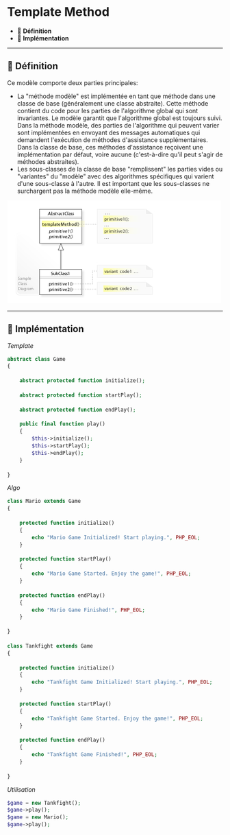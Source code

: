 # Template Method

*  🔖 **Définition**
*  🔖 **Implémentation**

___

## 📑 Définition

Ce modèle comporte deux parties principales:

* La "méthode modèle" est implémentée en tant que méthode dans une classe de base (généralement une classe abstraite). Cette méthode contient du code pour les parties de l'algorithme global qui sont invariantes. Le modèle garantit que l'algorithme global est toujours suivi. Dans la méthode modèle, des parties de l'algorithme qui peuvent varier sont implémentées en envoyant des messages automatiques qui demandent l'exécution de méthodes d'assistance supplémentaires. Dans la classe de base, ces méthodes d'assistance reçoivent une implémentation par défaut, voire aucune (c'est-à-dire qu'il peut s'agir de méthodes abstraites).
* Les sous-classes de la classe de base "remplissent" les parties vides ou "variantes" du "modèle" avec des algorithmes spécifiques qui varient d'une sous-classe à l'autre. Il est important que les sous-classes ne surchargent pas la méthode modèle elle-même.

![image](./resources/Template-method.jpg)

___

## 📑 Implémentation

*Template*

```php
abstract class Game
{

    abstract protected function initialize();

    abstract protected function startPlay();

    abstract protected function endPlay();

    public final function play()
    {
        $this->initialize();
        $this->startPlay();
        $this->endPlay();
    }

}
```

*Algo*

```php
class Mario extends Game
{

    protected function initialize()
    {
        echo "Mario Game Initialized! Start playing.", PHP_EOL;
    }

    protected function startPlay()
    {
        echo "Mario Game Started. Enjoy the game!", PHP_EOL;
    }

    protected function endPlay()
    {
        echo "Mario Game Finished!", PHP_EOL;
    }

}

class Tankfight extends Game
{

    protected function initialize()
    {
        echo "Tankfight Game Initialized! Start playing.", PHP_EOL;
    }

    protected function startPlay()
    {
        echo "Tankfight Game Started. Enjoy the game!", PHP_EOL;
    }

    protected function endPlay()
    {
        echo "Tankfight Game Finished!", PHP_EOL;
    }

}
```

*Utilisation*

```php
$game = new Tankfight();
$game->play();
$game = new Mario();
$game->play();
```
